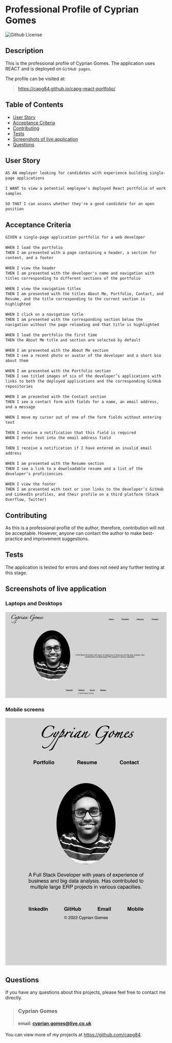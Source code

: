 # Professional Profile of Cyprian Gomes

![Github License](https://img.shields.io/badge/licence-MIT-gree)

## Description

This is the professional profile of Cyprian Gomes. The application uses REACT and is deployed on `GitHub pages`.

The profile can be visited at:

> https://capg84.github.io/capg-react-portfolio/

## Table of Contents

- [User Story](#user-story)
- [Acceptance Criteria](#acceptance-criteria)
- [Contributing](#contributing)
- [Tests](#tests)
- [Screenshots of live application](#screenshots-of-live-application)
- [Questions](#questions)

## User Story

```
AS AN employer looking for candidates with experience building single-page applications

I WANT to view a potential employee's deployed React portfolio of work samples

SO THAT I can assess whether they're a good candidate for an open position
```

## Acceptance Criteria

```
GIVEN a single-page application portfolio for a web developer

WHEN I load the portfolio
THEN I am presented with a page containing a header, a section for content, and a footer

WHEN I view the header
THEN I am presented with the developer's name and navigation with titles corresponding to different sections of the portfolio

WHEN I view the navigation titles
THEN I am presented with the titles About Me, Portfolio, Contact, and Resume, and the title corresponding to the current section is highlighted

WHEN I click on a navigation title
THEN I am presented with the corresponding section below the navigation without the page reloading and that title is highlighted

WHEN I load the portfolio the first time
THEN the About Me title and section are selected by default

WHEN I am presented with the About Me section
THEN I see a recent photo or avatar of the developer and a short bio about them

WHEN I am presented with the Portfolio section
THEN I see titled images of six of the developer’s applications with links to both the deployed applications and the corresponding GitHub repositories

WHEN I am presented with the Contact section
THEN I see a contact form with fields for a name, an email address, and a message

WHEN I move my cursor out of one of the form fields without entering text

THEN I receive a notification that this field is required
WHEN I enter text into the email address field

THEN I receive a notification if I have entered an invalid email address

WHEN I am presented with the Resume section
THEN I see a link to a downloadable resume and a list of the developer’s proficiencies

WHEN I view the footer
THEN I am presented with text or icon links to the developer’s GitHub and LinkedIn profiles, and their profile on a third platform (Stack Overflow, Twitter)
```

## Contributing

As this is a professional profile of the author, therefore, contribution will not be acceptable. However, anyone can contact the author to make best-practice and improvement suggestions.

## Tests

The application is tested for errors and does not need any further testing at this stage.

## Screenshots of live application

### Laptops and Desktops

![large-screen-screenshot](./src/assets/images/large-screen-screenshot.png)

### Mobile screens

![mobile-screenshot](./src/assets/images/mobile-screenshot.png)

## Questions

If you have any questions about this projects, please feel free to contact me directly.

> ### Cyprian Gomes
>
> #### email: cyprian.gomes@live.co.uk

You can view more of my projects at https://github.com/capg84.
